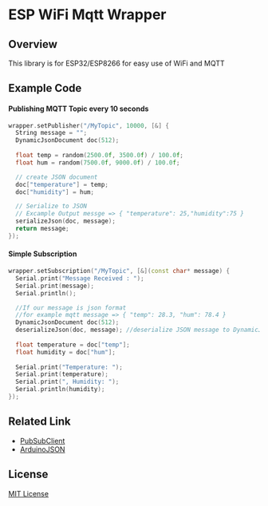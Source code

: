 # ESP WiFi Mqtt Wrapper

## Overview
This library is for ESP32/ESP8266 for easy use of WiFi and MQTT


## Example Code

#### Publishing MQTT Topic every 10 seconds
```cpp
wrapper.setPublisher("/MyTopic", 10000, [&] {
  String message = "";
  DynamicJsonDocument doc(512);
  
  float temp = random(2500.0f, 3500.0f) / 100.0f;
  float hum = random(7500.0f, 9000.0f) / 100.0f;

  // create JSON document
  doc["temperature"] = temp;
  doc["humidity"] = hum;

  // Serialize to JSON
  // Excample Output messge => { "temperature": 25,"humidity":75 }
  serializeJson(doc, message);
  return message;
});
```


#### Simple Subscription
```cpp
wrapper.setSubscription("/MyTopic", [&](const char* message) {
  Serial.print("Message Received : ");
  Serial.print(message);
  Serial.println();

  //If our message is json format
  //for example mqtt message => { "temp": 28.3, "hum": 78.4 }
  DynamicJsonDocument doc(512);
  deserializeJson(doc, message); //deserialize JSON message to DynamicJsonDocument
  
  float temperature = doc["temp"];
  float humidity = doc["hum"];
  
  Serial.print("Temperature: ");
  Serial.print(temperature);
  Serial.print(", Humidity: ");
  Serial.println(humidity);
});
```

## Related Link
- [PubSubClient](https://github.com/knolleary/pubsubclient "PubSubClient")
- [ArduinoJSON](https://github.com/bblanchon/ArduinoJson "ArduinoJSON")

## License
[MIT License](https://github.com/anwarminarso/ESPWiFiMqttWrapper/blob/main/LICENSE.txt "MIT License")
